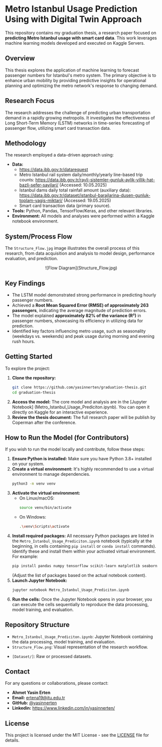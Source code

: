 # Metro Istanbul Usage Prediction Using with Digital Twin Approach 

This repository contains my graduation thesis, a research paper focused on **predicting Metro Istanbul usage with smart card data**. This work leverages machine learning models developed and executed on Kaggle Servers.

## Overview

This thesis explores the application of machine learning to forecast passenger numbers for Istanbul's metro system. The primary objective is to enhance urban mobility by providing predictive insights for operational planning and optimizing the metro network's response to changing demand.

## Research Focus

The research addresses the challenge of predicting urban transportation demand in a rapidly growing metropolis. It investigates the effectiveness of Long Short-Term Memory (LSTM) networks in time-series forecasting of passenger flow, utilizing smart card transaction data.

## Methodology

The research employed a data-driven approach using:

* **Data:**
    * https://data.ibb.gov.tr/datarequest
    * Metro Istanbul rail system daily/monthly/yearly line-based trip counts: <https://data.ibb.gov.tr/rayli-sistemler-gunluk-aylik-yillik-hat-bazli-sefer-sayilari/> (Accessed: 10.05.2025)
    * Istanbul dams daily total rainfall amount (auxiliary data): <https://data.ibb.gov.tr/dataset/istanbul-barajlarina-dusen-gunluk-toplam-yagis-miktari/> (Accessed: 19.05.2025)
    * Smart card transaction data (primary source).
* **Tools:** Python, Pandas, TensorFlow/Keras, and other relevant libraries.
* **Environment:** All models and analyses were performed within a Kaggle notebook environment.

## System/Process Flow

The `Structure_Flow.jpg` image illustrates the overall process of this research, from data acquisition and analysis to model design, performance evaluation, and prediction.

<div align="center">
  ![Flow Diagram](Structure_Flow.jpg)
</div>

## Key Findings

* The LSTM model demonstrated strong performance in predicting hourly passenger numbers.
* Achieved a **Root Mean Squared Error (RMSE) of approximately 263 passengers**, indicating the average magnitude of prediction errors.
* The model explained **approximately 82% of the variance (R²)** in passenger numbers, showcasing its efficiency in utilizing data for prediction.
* Identified key factors influencing metro usage, such as seasonality (weekdays vs. weekends) and peak usage during morning and evening rush hours.

## Getting Started

To explore the project:

1.  **Clone the repository:**
    ```bash
    git clone https://github.com/yasinnerten/graduation-thesis.git
    cd graduation-thesis
    ```
2.  **Access the model:** The core model and analysis are in the [Jupyter Notebook] (Metro_Istanbul_Usage_Prediciton.ipynb). You can open it directly on Kaggle for an interactive experience.
3.  **Review the thesis document:** The full research paper will be publish by Coperman after the conference.

## How to Run the Model (for Contributors)

If you wish to run the model locally and contribute, follow these steps:

1.  **Ensure Python is installed:** Make sure you have Python 3.8+ installed on your system.
2.  **Create a virtual environment:** It's highly recommended to use a virtual environment to manage dependencies.
    ```bash
    python3 -m venv venv
    ```
3.  **Activate the virtual environment:**
    * On Linux/macOS:
        ```bash
        source venv/bin/activate
        ```
    * On Windows:
        ```bash
        .\venv\Scripts\activate
        ```
4.  **Install required packages:** All necessary Python packages are listed in the `Metro_Istanbul_Usage_Prediciton.ipynb` notebook (typically at the beginning, in cells containing `pip install` or `conda install` commands). Identify these and install them within your activated virtual environment. For example:
    ```bash
    pip install pandas numpy tensorflow scikit-learn matplotlib seaborn jupyter
    ```
    (Adjust the list of packages based on the actual notebook content).
5.  **Launch Jupyter Notebook:**
    ```bash
    jupyter notebook Metro_Istanbul_Usage_Prediciton.ipynb
    ```
6.  **Run the cells:** Once the Jupyter Notebook opens in your browser, you can execute the cells sequentially to reproduce the data processing, model training, and evaluation.

## Repository Structure

* `Metro_Istanbul_Usage_Prediciton.ipynb`: Jupyter Notebook containing the data processing, model training, and evaluation.
* `Structure_Flow.png`: Visual representation of the research workflow.
<!-- * `AhmetYasin_DevelopingaDigitalTwinSystemforPredictingUsageofIstanbulMetro.pdf`: The complete graduation thesis document. -->
* `[Dataset/]`: Raw or processed datasets.

## Contact

For any questions or collaborations, please contact:

* **Ahmet Yasin Erten**
* **Email:** ertena19@itu.edu.tr
* **GitHub:** [@yasinnerten](https://github.com/yasinnerten)
* **Linkedin:** https://www.linkedin.com/in/yasinnerten/
## License

This project is licensed under the MIT License - see the [LICENSE](LICENSE) file for details.
